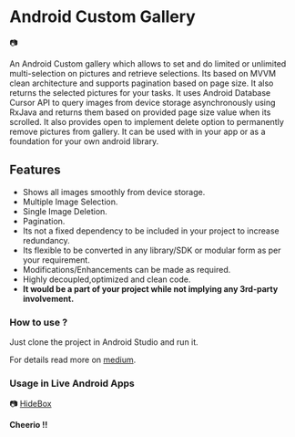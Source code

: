 # Android Custom Gallery

:camera:

An Android Custom gallery which allows to set and do limited or unlimited multi-selection on pictures and retrieve selections. Its based on MVVM clean architecture and supports pagination based on page size.
It also returns the selected pictures for your tasks. It uses Android Database Cursor API to query images from device storage asynchronously using RxJava and returns them based on provided page size value when its scrolled.
It also provides open to implement delete option to permanently remove pictures from gallery.
It can be used with in your app or as a foundation for your own android library.

## Features
 - Shows all images smoothly from device storage.
 - Multiple Image Selection.
 - Single Image Deletion.
 - Pagination.
 - Its not a fixed dependency to be included in your project to increase redundancy.
 - Its flexible to be converted in any library/SDK or modular form as per your requirement.
 - Modifications/Enhancements can be made as required.
 - Highly decoupled,optimized and clean code.
 - **It would be a part of your project while not implying any 3rd-party involvement.**
 
 ### How to use ?
   
   Just clone the project in Android Studio and run it. 
  
   For details read more on [medium]().
     
 ### Usage in Live Android Apps
    
 :camera: [HideBox](https://play.google.com/store/apps/details?id=com.hidebox.mobileapp) 
 
 



**Cheerio !!**
